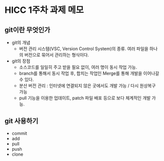 # HICC 1주차 과제 메모
## git이란 무엇인가
- git의 개념
    - 버전 관리 시스템(VSC, Version Control System)의 종류. 
    여러 파일을 하나의 버전으로 묶어서 관리하는 형식이다.
- git의 장점
    - 소스코드를 일일히 주고 받을 필요 없이, 여러 명이 동시 작업 가능.
    - branch를 통해서 동시 작업 후, 합치는 작업인 Merge를 통해 개발을 이어나갈 수 있다.
    - 분산 버전 관리 : 인터넷에 연결되지 않은 곳에서도 개발 가능 / 다시 원상복구 가능
    - pull 기능을 이용한 업데이트, patch 파일 배포 등으로 보다 체계적인 개발 가능.
## git 사용하기
- commit
- add
- pull
- push
- clone
